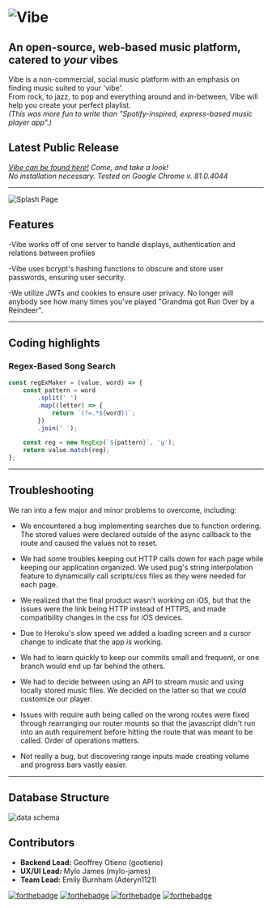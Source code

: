 # ![Vibe](https://i.imgur.com/FNi3qlt.gif)

## An open-source, web-based music platform, catered to _your_ vibes

Vibe is a non-commercial, social music platform with an emphasis on finding music suited to your 'vibe'.  
From rock, to jazz, to pop and everything around and in-between, Vibe will help you create your perfect playlist.  
_(This was more fun to write than "Spotify-inspired, express-based music player app".)_

## Latest Public Release

_[Vibe can be found here!](https://aa-vibe.herokuapp.com/) Come, and take a look!_  
_No installation necessary. Tested on Google Chrome v. 81.0.4044_

---

![Splash Page](https://i.gyazo.com/66db483da45cd066b308acd25faac651.jpg)

<!-- ![Demo](https://cdn.discordapp.com/attachments/713416272171499613/713416309249015849/Demo.gif)
![Login](https://cdn.discordapp.com/attachments/713416272171499613/713418001197826078/Login.gif) -->

## Features

-Vibe works off of one server to handle displays, authentication and relations between profiles

-Vibe uses bcrypt's hashing functions to obscure and store user passwords, ensuring user security.

-We utilize JWTs and cookies to ensure user privacy. No longer will anybody see how many times you've played "Grandma got Run Over by a Reindeer".

---

## Coding highlights

### Regex-Based Song Search

```js
const regExMaker = (value, word) => {
    const pattern = word
        .split(' ')
        .map((letter) => {
            return `(?=.*${word})`;
        })
        .join(' ');

    const reg = new RegExp(`${pattern}`, 'g');
    return value.match(reg);
};
```

---

## Troubleshooting

We ran into a few major and minor problems to overcome, including:

- We encountered a bug implementing searches due to function ordering. The stored values were declared outside of the async callback to the route and caused the values not to reset.

- We had some troubles keeping out HTTP calls down for each page while keeping our application organized. We used pug's string interpolation feature to dynamically call scripts/css files as they were needed for each page.

- We realized that the final product wasn't working on iOS, but that the issues were the link being HTTP instead of HTTPS, and made compatibility changes in the css for iOS devices.

- Due to Heroku's slow speed we added a loading screen and a cursor change to indicate that the app _is_ working.

- We had to learn quickly to keep our commits small and frequent, or one branch would end up far behind the others.

- We had to decide between using an API to stream music and using locally stored music files. We decided on the latter so that we could customize our player.

- Issues with require auth being called on the wrong routes were fixed through rearranging our router mounts so that the javascript didn't run into an auth requirement before hitting the route that was meant to be called. Order of operations matters.

- Not really a bug, but discovering range inputs made creating volume and progress bars vastly easier.

---

## Database Structure

![data schema](https://i.imgur.com/qIx984r.png)

## Contributors

- **Backend Lead:** Geoffrey Otieno (gootieno)
- **UX/UI Lead:** Mylo James (mylo-james)
- **Team Lead:** Emily Burnham (Aderyn1121)

[![forthebadge](https://forthebadge.com/images/badges/made-with-javascript.svg)](https://forthebadge.com) [![forthebadge](https://forthebadge.com/images/badges/made-with-pug.svg)](https://forthebadge.com)
[![forthebadge](https://forthebadge.com/images/badges/uses-html.svg)](https://forthebadge.com)
[![forthebadge](https://forthebadge.com/images/badges/built-with-love.svg)](https://forthebadge.com)
